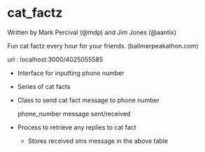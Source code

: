 cat_factz
=========

Written by Mark Percival (@mdp) and Jim Jones (@aantix)

Fun cat factz every hour for your friends. (ballmerpeakathon.com)


url : localhost:3000/4025055585

* Interface for inputting phone number

* Series of cat facts

* Class to send cat fact message to phone number

  phone_number   message   sent/received

* Process to retrieve any replies to cat fact

  * Stores received sms message in the above table
